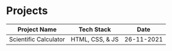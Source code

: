 # Projects

|Project Name| Tech Stack | Date |
|---|----|---|
|Scientific Calculator|HTML, CSS, & JS|26-11-2021|

